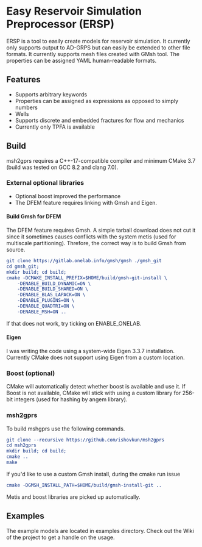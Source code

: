 # Easy Reservoir Simulation Preprocessor (ERSP)
ERSP is a tool to easily create models for reservoir simulation.
It currently only supports output to AD-GRPS but can easily be extended
to other file formats.
It currently supports mesh files created with GMsh tool.
The properties can be assigned YAML human-readable formats.

## Features
- Supports arbitrary keywords
- Properties can be assigned as expressions as opposed to simply numbers
- Wells
- Supports discrete and embedded fractures for flow and mechanics
- Currently only TPFA is available

## Build

msh2gprs requires a C++-17-compatible compiler and minimum CMake 3.7
(build was tested on GCC 8.2 and clang 7.0).

### External optional libraries
- Optional boost improved the performance
- The DFEM feature requires linking with Gmsh and Eigen.

#### Build Gmsh for DFEM
The DFEM feature requires Gmsh.
A simple tarball download does not cut it since it sometimes causes conflicts
with the system metis (used for multiscale partitioning).
Threfore, the correct way is to build Gmsh from source.
``` cmake
git clone https://gitlab.onelab.info/gmsh/gmsh ./gmsh_git
cd gmsh_git;
mkdir build; cd build;
cmake -DCMAKE_INSTALL_PREFIX=$HOME/build/gmsh-git-install \
    -DENABLE_BUILD_DYNAMIC=ON \
    -DENABLE_BUILD_SHARED=ON \
    -DENABLE_BLAS_LAPACK=ON \
    -DENABLE_PLUGINS=ON \
    -DENABLE_QUADTRI=ON \
    -DENABLE_MSH=ON ..
```
If that does not work, try ticking on ENABLE_ONELAB.

#### Eigen
I was writing the code using a system-wide Eigen 3.3.7 installation.
Currently CMake does not support using Eigen from a custom location.

### Boost (optional)
CMake will automatically detect whether boost is available and use it.
If Boost is not available, CMake will stick with using a custom library
for 256-bit integers (used for hashing by angem library).

### msh2gprs
To build mshgprs use the following commands.
``` cmake
git clone --recursive https://github.com/ishovkun/msh2gprs
cd msh2gprs
mkdir build; cd build;
cmake ..
make
```

If you'd like to use a custom Gmsh install, during the cmake run issue

``` cmake
cmake -DGMSH_INSTALL_PATH=$HOME/build/gmsh-install-git ..
```

Metis and boost libraries are picked up automatically.

## Examples
The example models are located in examples directory.
Check out the Wiki of the project to get a handle on the usage.

